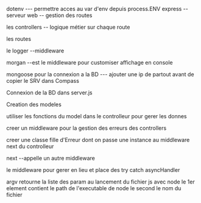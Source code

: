 
dotenv --- permettre acces au var d'env depuis process.ENV
express -- serveur web -- gestion des routes

les controllers -- logique métier sur chaque route

les routes

le logger --middleware

morgan --est le middleware pour customiser affichage en console

mongoose pour la connexion a la BD --- ajouter une ip de partout avant de copier le SRV dans Compass

Connexion de la BD dans server.js

Creation des modeles

utiliser les fonctions du model dans le controlleur pour gerer les donnes

creer un middleware pour la gestion des erreurs des controllers

creer une classe fille d'Erreur dont on passe une instance au middleware next du controlleur 

next --appelle un autre middleware

le middleware pour gerer en lieu et place des try catch asyncHandler

argv  retourne la liste des param au lancement du fichier js avec node
le 1er element contient le path de l'executable de node
le second le nom du fichier